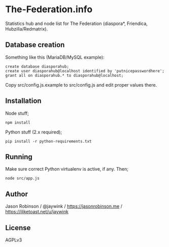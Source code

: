 # The-Federation.info

Statistics hub and node list for The Federation (diaspora*, Friendica, Hubzilla/Redmatrix).

## Database creation

Something like this (MariaDB/MySQL example):

    create database diasporahub;
    create user diasporahub@localhost identified by 'putnicepasswordhere';
    grant all on diasporahub.* to diasporahub@localhost;

Copy src/config.js.example to src/config.js and edit proper values there.

## Installation

Node stuff;

    npm install
    
Python stuff (2.x required);

    pip install -r python-requirements.txt

## Running

Make sure correct Python virtualenv is active, if any. Then;

    node src/app.js

## Author

Jason Robinson / @jaywink / https://jasonrobinson.me / https://iliketoast.net/u/jaywink

## License

AGPLv3
